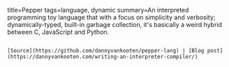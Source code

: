 title=Pepper
tags=language, dynamic
summary=An interpreted programming toy language that with a focus on simplicity and verbosity; dynamically-typed, built-in garbage collection, it's basically a weird hybrid between C, JavaScript and Python.
~~~~~~

[Source](https://github.com/dannyvankooten/pepper-lang) | [Blog post](https://dannyvankooten.com/writing-an-interpreter-compiler/)

